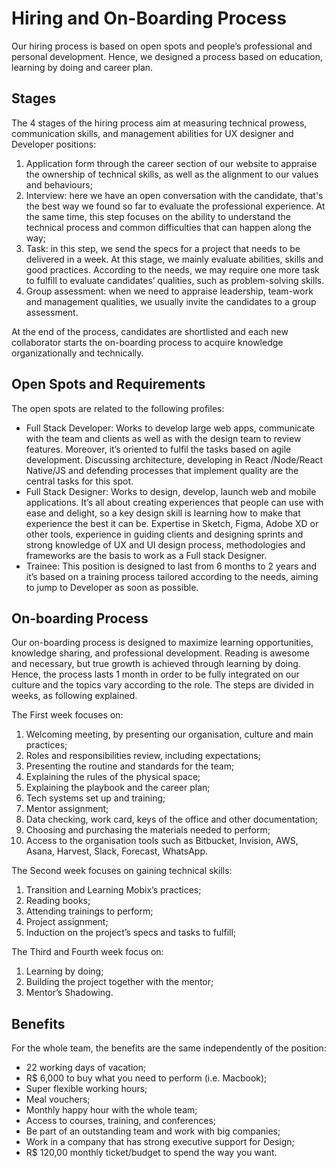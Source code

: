 # Hiring and On-Boarding Process

Our hiring process is based on open spots and people’s professional and personal development. Hence, we designed a process based on education, learning by doing and career plan.

## Stages

The 4 stages of the hiring process aim at measuring technical prowess, communication skills, and management abilities for UX designer and Developer positions:

1. Application form through the career section of our website to appraise the ownership of technical skills, as well as the alignment to our values and behaviours;
2. Interview: here we have an open conversation with the candidate, that's the best way we found so far to evaluate the professional experience. At the same time, this step focuses on the ability to understand the technical process and common difficulties that can happen along the way;
3. Task: in this step, we send the specs for a project that needs to be delivered in a week. At this stage, we mainly evaluate abilities, skills and good practices. According to the needs, we may require one more task to fulfill to evaluate candidates’ qualities, such as problem-solving skills.
4. Group assessment: when we need to appraise leadership, team-work and management qualities, we usually invite the candidates to a group assessment.

At the end of the process, candidates are shortlisted and each new collaborator starts the on-boarding process to acquire knowledge organizationally and technically.

## Open Spots and Requirements

The open spots are related to the following profiles:

* Full Stack Developer: Works to develop large web apps, communicate with the team and clients as well as with the design team to review features. Moreover, it’s oriented to fulfil the tasks based on agile development. Discussing architecture, developing in React /Node/React Native/JS and defending processes that implement quality are the central tasks for this spot.
* Full Stack Designer: Works to design, develop, launch web and mobile applications. It’s all about creating experiences that people can use with ease and delight, so a key design skill is learning how to make that experience the best it can be. Expertise in Sketch, Figma, Adobe XD or other tools, experience in guiding clients and designing sprints and strong knowledge of UX and UI design process, methodologies and frameworks are the basis to work as a Full stack Designer.
* Trainee: This position is designed to last from 6 months to 2 years and it’s based on a training process tailored according to the needs, aiming to jump to Developer as soon as possible.

## On-boarding Process

Our on-boarding process is designed to maximize learning opportunities, knowledge sharing, and professional development. Reading is awesome and necessary, but true growth is achieved through learning by doing. Hence, the process lasts 1 month in order to be fully integrated on our culture and the topics vary according to the role. The steps are divided in weeks, as following explained.

The First week focuses on:

1. Welcoming meeting, by presenting our organisation, culture and main practices; 
2. Roles and responsibilities review, including expectations;
3. Presenting the routine and standards for the team;
4. Explaining the rules of the physical space;
5. Explaining the playbook and the career plan;
6. Tech systems set up and training;
7. Mentor assignment;
8. Data checking, work card, keys of the office and other documentation;
9. Choosing and purchasing the materials needed to perform;
10. Access to the organisation tools such as Bitbucket, Invision, AWS, Asana, Harvest, Slack, Forecast, WhatsApp.

The Second week focuses on gaining technical skills:

1. Transition and Learning Mobix’s practices;
2. Reading books;
3. Attending trainings to perform;
4. Project assignment;
5. Induction on the project’s specs and tasks to fulfill;

The Third and Fourth week focus on:

1. Learning by doing;
2. Building the project together with the mentor;
3. Mentor’s Shadowing.

## Benefits

For the whole team, the benefits are the same independently of the position:

* 22 working days of vacation;
* R$ 6,000 to buy what you need to perform \(i.e. Macbook\);
* Super flexible working hours;
* Meal vouchers;
* Monthly happy hour with the whole team;
* Access to courses, training, and conferences;
* Be part of an outstanding team and work with big companies;
* Work in a company that has strong executive support for Design;
* R$ 120,00 monthly ticket/budget to spend the way you want.

